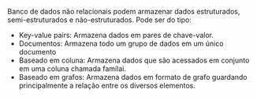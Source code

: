 ---
---

Banco de dados não relacionais podem armazenar dados estruturados, semi-estruturados e não-estruturados. Pode ser do tipo:

- Key-value pairs: Armazena dados em pares de chave-valor.
- Documentos: Armazena todo um grupo de dados em um único documento
- Baseado em coluna: Armazena dados que são acessados em conjunto em uma coluna chamada famílai. 
- Baseado em grafos: Armazena dados em formato de grafo guardando principalmente a relação entre os diversos elementos. 